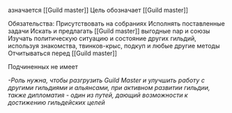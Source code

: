 азначается [[Guild master]] 
Цель обозначает [[Guild master]]

Обязательства: 
Присутствовать на собраниях 
Исполнять поставленные задачи 
Искать и предлагать [[Guild master]] выгодные nap и союзы 
Изучать политическую ситуацию и состояние других гильдий, используя знакомства, твинков-крыс, подкуп и любые другие методы 
Отчитываться перед [[Guild master]]

Подчиненных не имеет

*-Роль нужна, чтобы разгрузить Guild Master и улучшить работу с другими гильдиями и альянсами, при активном развитии гильдии, также дипломатия - один из путей, дающий возможности к достижению гильдейских целей*

